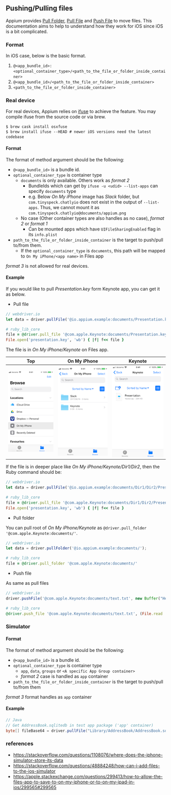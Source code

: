 ## Pushing/Pulling files

Appium provides [Pull Folder](http://appium.io/docs/en/commands/device/files/pull-folder/), [Pull File](http://appium.io/docs/en/commands/device/files/pull-file/) and [Push File](http://appium.io/docs/en/commands/device/files/push-file/) to move files.
This documentation aims to help to understand how they work for iOS since iOS is a bit complicated.

### Format

In iOS case, below is the basic format.

1. `@<app_bundle_id>:<optional_container_type>/<path_to_the_file_or_folder_inside_container>`
2. `@<app_bundle_id>/<path_to_the_file_or_folder_inside_container>`
3. `<path_to_the_file_or_folder_inside_container>`

### Real device

For real devices, Appium relies on [ifuse](https://github.com/libimobiledevice/ifuse) to achieve the feature.
You may compile ifuse from the source code or via brew.

```
$ brew cask install osxfuse
$ brew install ifuse --HEAD # newer iOS versions need the latest codebase
```

#### Format

The format of method argument should be the following:

- `@<app_bundle_id>` is a bundle id.
- `optional_container_type` is container type
    - `documents` is only available. Others work as _format 2_
        - BundleIds which can get by `ifuse -u <udid> --list-apps` can specify `documents` type
        - e.g. Below _On My iPhone_ image has _Slack_ folder, but `com.tinyspeck.chatlyio` does not exist in the output of `--list-apps`. Thus, we cannot mount it as `com.tinyspeck.chatlyio@documents/appium.png`
    - No case (Other container types are also handles as no case), _format 2_ or _format 1_
        - Can be mounted apps which have `UIFileSharingEnabled` flag in its `info.plist`
- `path_to_the_file_or_folder_inside_container` is the target to push/pull to/from them.
    - If the `optional_container_type` is `documents`, this path will be mapped to
      `On My iPhone/<app name>` in Files app

_format 3_ is not allowed for real devices.

#### Example

If you would like to pull _Presentation.key_ form Keynote app, you can get it as below.

- Pull file

```javascript
// webdriver.io
let data = driver.pullFile('@io.appium.example:documents/Presentation.key');
```

```ruby
# ruby_lib_core
file = @driver.pull_file '@com.apple.Keynote:documents/Presentation.key'
File.open('presentation.key', 'wb') { |f| f<< file }
```

The file is in _On My iPhone/Keynote_ on Files app.

|Top | On  My iPhone | Keynote |
|:----:|:----:|:----:|
|![](./ios-xctest-file-movement/top_files.png)|![](./ios-xctest-file-movement/on_my_iphone.png)|![](./ios-xctest-file-movement/keynote.png)|

If the file is in deeper place like _On My iPhone/Keynote/Dir1/Dir2_, then the Ruby command should be:

```javascript
// webdriver.io
let data = driver.pullFile('@io.appium.example:documents/Dir1/Dir2/Presentation.key');
```

```ruby
# ruby_lib_core
file = @driver.pull_file '@com.apple.Keynote:documents/Dir1/Dir2/Presentation.key'
File.open('presentation.key', 'wb') { |f| f<< file }
```

- Pull folder

You can pull root of _On My iPhone/Keynote_ as `@driver.pull_folder '@com.apple.Keynote:documents/'`.

```javascript
// webdriver.io
let data = driver.pullFolder('@io.appium.example:documents/');
```

```ruby
# ruby_lib_core
file = @driver.pull_folder '@com.apple.Keynote:documents/'
```

- Push file

As same as pull files

```javascript
// webdriver.io
driver.pushFile('@com.apple.Keynote:documents/text.txt', new Buffer("Hello World").toString('base64'));
```

```ruby
# ruby_lib_core
@driver.push_file '@com.apple.Keynote:documents/text.txt', (File.read 'path/to/file')
```

### Simulator

#### Format

The format of method argument should be the following:

- `@<app_bundle_id>` is a bundle id.
- `optional_container_type` is container type
    - `app`, `data`, `groups` or `<A specific App Group container>`
    - _format 2_ case is handled as `app` container
- `path_to_the_file_or_folder_inside_container` is the target to push/pull to/from them

_format 3_ format handles as `app` container

#### Example

```java
// Java
// Get AddressBook.sqlitedb in test app package ('app' container)
byte[] fileBase64 = driver.pullFile("Library/AddressBook/AddressBook.sqlitedb");
```

### references
- https://stackoverflow.com/questions/1108076/where-does-the-iphone-simulator-store-its-data
- https://stackoverflow.com/questions/48884248/how-can-i-add-files-to-the-ios-simulator
- https://apple.stackexchange.com/questions/299413/how-to-allow-the-files-app-to-save-to-on-my-iphone-or-to-on-my-ipad-in-ios/299565#299565
